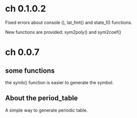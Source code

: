 
# ch 0.1.0.2 
Fixed errors about console (), lat_fmt() and state_1() functions.

New functions are provided:
 sym2poly() and sym2coef() 
 

# ch 0.0.7


## some functions
the symb() function is easier to generate the symbol.

## About the period_table 
A simple way to generate periodic table.

